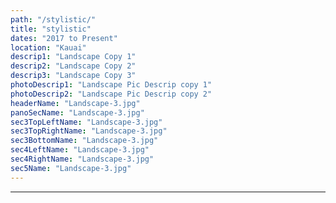 ```yaml
---
path: "/stylistic/"
title: "stylistic"
dates: "2017 to Present"
location: "Kauai"
descrip1: "Landscape Copy 1"
descrip2: "Landscape Copy 2"
descrip3: "Landscape Copy 3"
photoDescrip1: "Landscape Pic Descrip copy 1"
photoDescrip2: "Landscape Pic Descrip copy 2"
headerName: "Landscape-3.jpg"
panoSecName: "Landscape-3.jpg"
sec3TopLeftName: "Landscape-3.jpg"
sec3TopRightName: "Landscape-3.jpg"
sec3BottomName: "Landscape-3.jpg"
sec4LeftName: "Landscape-3.jpg"
sec4RightName: "Landscape-3.jpg"
sec5Name: "Landscape-3.jpg"
---
```

---